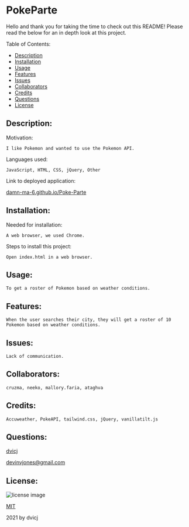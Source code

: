 
# PokeParte

Hello and thank you for taking the time to check out this README! Please read the below for an in
depth look at this project. 

Table of Contents: 

* [Description](#description)
* [Installation](#installation)
* [Usage](#usage)
* [Features](#features)
* [Issues](#issues)
* [Collaborators](#collaborators)
* [Credits](#credits)
* [Questions](#questions)
* [License](#license)

## Description: 

Motivation: 

    I like Pokemon and wanted to use the Pokemon API.

Languages used: 

    JavaScript, HTML, CSS, jQuery, Other

Link to deployed application:

[damn-ma-6.github.io/Poke-Parte](damn-ma-6.github.io/Poke-Parte)
  
## Installation: 

Needed for installation: 

    A web browser, we used Chrome.

Steps to install this project: 

    Open index.html in a web browser.
  
## Usage:

    To get a roster of Pokemon based on weather conditions.
  
## Features: 

    When the user searches their city, they will get a roster of 10 Pokemon based on weather conditions.

## Issues: 
  
    Lack of communication. 

## Collaborators: 

    cruzma, neeko, mallory.faria, ataghva

## Credits:

    Accuweather, PokeAPI, tailwind.css, jQuery, vanillatilt.js
  
## Questions:

[dvicj](www.github.com/dvicj)

[devinvjones@gmail.com](mailto:devinvjones@gmail.com)

## License: 

![license image](https://img.shields.io/static/v1?label=license&message=MIT&color=lightgrey)

[MIT](opensource.org/license/MIT)

2021 by dvicj
